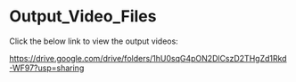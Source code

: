 # Output_Video_Files

Click the below link to view the output videos:

https://drive.google.com/drive/folders/1hU0sqG4pON2DlCszD2THgZd1Rkd-WF97?usp=sharing
